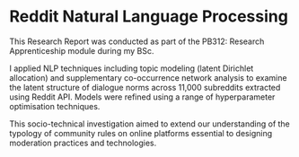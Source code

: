 # Reddit Natural Language Processing
This Research Report was conducted as part of the PB312: Research Apprenticeship module during my BSc. 

I applied NLP techniques including topic modeling (latent Dirichlet allocation) and supplementary co-occurrence network analysis to examine the latent structure of dialogue norms across 11,000 subreddits extracted using Reddit API. Models were refined using a range of hyperparameter optimisation techniques. 

This socio-technical investigation aimed to extend our understanding of the typology of community rules on online platforms essential to designing moderation practices and technologies.
